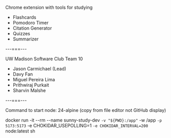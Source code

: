 Chrome extension with tools for studying
- Flashcards
- Pomodoro Timer
- Citation Generator
- Quizzes
- Summarizer

---===---

UW Madison Software Club Team 10
- Jason Carmichael (Lead)
- Davy Fan
- Miguel Pereira Lima
- Prithwiraj Purkait
- Sharvin Malshe

---===---

Command to start node: 24-alpine (copy from file editor not GitHub display)

docker run -it --rm --name sunny-study-dev `
  -v "${PWD}:/app" `
  -w /app `
  -p 5173:5173 `
  -e CHOKIDAR_USEPOLLING=1 `
  -e CHOKIDAR_INTERVAL=200 `
  node:latest sh
